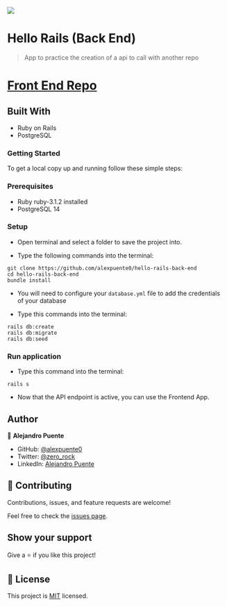 ![](./app/assets/images/logo.png)

# Hello Rails (Back End)

> App to practice the creation of a api to call with another repo

# [Front End Repo](https://github.com/alexpuente0/hello-react-front-end)

## Built With

- Ruby on Rails
- PostgreSQL

### Getting Started

To get a local copy up and running follow these simple steps:

### Prerequisites

- Ruby ruby-3.1.2 installed
- PostgreSQL 14

### Setup

- Open terminal and select a folder to save the project into.

- Type the following commands into the terminal:

```
git clone https://github.com/alexpuente0/hello-rails-back-end
cd hello-rails-back-end
bundle install
```

- You will need to configure your  `database.yml` file to add the credentials of your database

- Type this commands into the terminal:

```
rails db:create
rails db:migrate
rails db:seed
```

### Run application

- Type this command into the terminal:

```
rails s
```

- Now that the API endpoint is active, you can use the Frontend App.

## Author

👤 **Alejandro Puente**

- GitHub: [@alexpuente0](https://github.com/alexpuente0)
- Twitter: [@zero_rock](https://twitter.com/zero_rock)
- LinkedIn: [Alejandro Puente](https://www.linkedin.com/in/alex-puente-farias/)

## 🤝 Contributing

Contributions, issues, and feature requests are welcome!

Feel free to check the [issues page](../../issues/).

## Show your support

Give a ⭐️ if you like this project!

## 📝 License

This project is [MIT](./MIT.md) licensed.